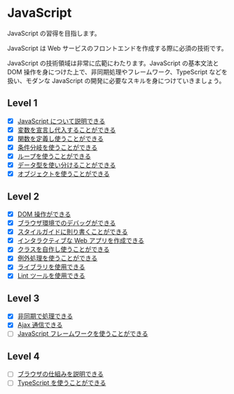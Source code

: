 # JavaScript

JavaScript の習得を目指します。

JavaScript は Web サービスのフロントエンドを作成する際に必須の技術です。

JavaScript の技術領域は非常に広範にわたります。JavaScript の基本文法と DOM 操作を身につけた上で、非同期処理やフレームワーク、TypeScript などを扱い、モダンな JavaScript の開発に必要なスキルを身につけていきましょう。

## Level 1

- [x] [JavaScript について説明できる](/quest/technologies/javascript/JAVASCRIPT_EXPLAIN.md)
- [x] [変数を宣言し代入することができる](/quest/technologies/javascript/VARIABLE.md)
- [x] [関数を定義し使うことができる](/quest/technologies/javascript/FUNCTION.md)
- [x] [条件分岐を使うことができる](/quest/technologies/javascript/CONDITIONAL_EXECUTION.md)
- [x] [ループを使うことができる](/quest/technologies/javascript/LOOP.md)
- [x] [データ型を使い分けることができる](/quest/technologies/javascript/DATA_TYPE.md)
- [x] [オブジェクトを使うことができる](/quest/technologies/javascript/OBJECT.md)

## Level 2

- [x] [DOM 操作ができる](/quest/technologies/javascript/DOM.md)
- [x] [ブラウザ環境でのデバッグができる](/quest/technologies/javascript/DEBUG.md)
- [x] [スタイルガイドに則り書くことができる](/quest/technologies/javascript/STYLEGUIDE.md)
- [x] [インタラクティブな Web アプリを作成できる](/quest/technologies/javascript/INTERACTIVE.md)
- [x] [クラスを自作し使うことができる](/quest/technologies/javascript/CLASS.md)
- [x] [例外処理を使うことができる](/quest/technologies/javascript/EXCEPTION.md)
- [x] [ライブラリを使用できる](/quest/technologies/javascript/LIBRARY.md)
- [x] [Lint ツールを使用できる](/quest/technologies/javascript/LINT.md)

## Level 3

- [x] [非同期で処理できる](/quest/technologies/javascript/ASYNC.md)
- [x] [Ajax 通信できる](/quest/technologies/javascript/AJAX.md)
- [ ] [JavaScript フレームワークを使うことができる](/quest/technologies/javascript/FRAMEWORK.md)

## Level 4

- [ ] [ブラウザの仕組みを説明できる](/quest/technologies/javascript/BROWSER.md)
- [ ] [TypeScript を使うことができる](/quest/technologies/javascript/TYPESCRIPT.md)
